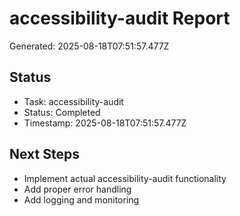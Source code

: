 # accessibility-audit Report

Generated: 2025-08-18T07:51:57.477Z

## Status
- Task: accessibility-audit
- Status: Completed
- Timestamp: 2025-08-18T07:51:57.477Z

## Next Steps
- Implement actual accessibility-audit functionality
- Add proper error handling
- Add logging and monitoring
